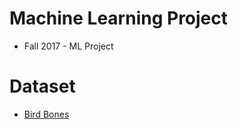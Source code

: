 # Machine Learning Project
- Fall 2017 - ML Project

# Dataset
- [Bird Bones](https://www.kaggle.com/zhangjuefei/birds-bones-and-living-habits)
